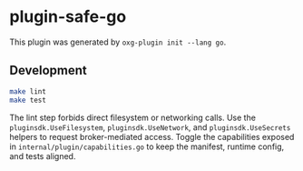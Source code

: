 # plugin-safe-go

This plugin was generated by `oxg-plugin init --lang go`.

## Development

```bash
make lint
make test
```

The lint step forbids direct filesystem or networking calls. Use the
`pluginsdk.UseFilesystem`, `pluginsdk.UseNetwork`, and `pluginsdk.UseSecrets`
helpers to request broker-mediated access. Toggle the capabilities exposed in
`internal/plugin/capabilities.go` to keep the manifest, runtime config, and
tests aligned.
